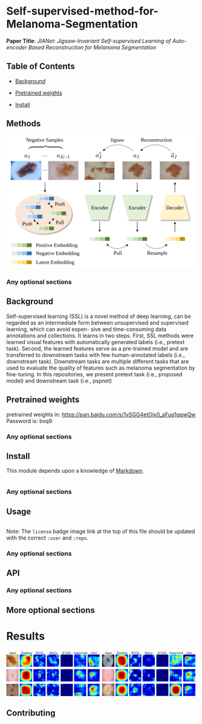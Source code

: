 # Self-supervised-method-for-Melanoma-Segmentation
**Paper Title**: _JIANet: Jigsaw-Invariant Self-supervised Learning of Auto-encoder Based Reconstruction for Melanoma Segmentation_

## Table of Contents

- [Background](#background)

- [Pretrained weights](#pretrained_weights)


- [Install](#install)

## Methods
<div align=center>
<img src="https://github.com/Jessejx/Self-supervised-method-for-Melanoma-Segmentation/blob/main/2.svg" width="500px">
</div>

### Any optional sections

## Background
Self-supervised learning (SSL) is a novel method of deep learning, can be regarded as an intermediate form between unsupervised and supervised learning, which can avoid expen- sive and time-consuming data annotations and collections. It learns in two steps. First, SSL methods were learned visual features with automatically generated labels (i.e., pretext task). Second, the learned features serve as a pre-trained model and are transferred to downstream tasks with few human-annotated labels (i.e., downstream task). Downstream tasks are multiple different tasks that are used to evaluate the quality of features such as melanoma segmentation by fine-tuning. In this repositories, we present pretext task (i.e., proposed model) and downstream task (i.e., pspnet)

## Pretrained weights
pretrained weights in: https://pan.baidu.com/s/1vSGG4etOjx0_aFuq1qqwQw Password is: bvq9

### Any optional sections

## Install

This module depends upon a knowledge of [Markdown]().

```
```

### Any optional sections

## Usage

```
```

Note: The `license` badge image link at the top of this file should be updated with the correct `:user` and `:repo`.

### Any optional sections

## API

### Any optional sections

## More optional sections

# Results

<div align=center>
<img src="https://github.com/Jessejx/Self-supervised-method-for-Melanoma-Segmentation/blob/main/1.svg" width="750px">
</div>

## Contributing
